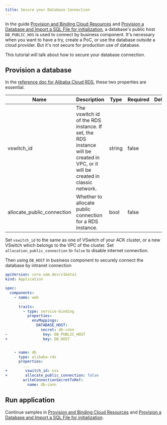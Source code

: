 ```yaml
---
title: Secure your Database Connection
---
```


In the guide [Provision and Binding Cloud Resources](./provision-and-consume-cloud-services) and [Provision a Database and Import a SQL File for initialization](./provision-and-initiate-database),
a database's public host `DB_PUBLIC_HOS` is used to connect by business component. It's necessary when you want to have
a try, create a PoC, or use the database outside a cloud provider. But it's not secure for production use of database.

This tutorial will talk about how to secure your database connection.

## Provision a database

In the [reference doc for Alibaba Cloud RDS](./terraform/alibaba-rds), these two properties are essential.

| Name                       | Description                                                                                                                    | Type   | Required | Default |
|----------------------------|--------------------------------------------------------------------------------------------------------------------------------|--------|----------|---------|
| vswitch_id                 | The vswitch id of the RDS instance. If set, the RDS instance will be created in VPC, or it will be created in classic network. | string | false    |         |
| allocate_public_connection | Whether to allocate public connection for a RDS instance.                                                                      | bool   | false    |         |

Set `vswitch_id` to the same as one of VSwitch of your ACK cluster, or a new VSwitch which belongs to the VPC of the cluster.
Set `allocation_public_connection` to `false` to disable internet connection.

Then using `DB_HOST` in business component to securely connect the database by intranet connection

```yaml
apiVersion: core.oam.dev/v1beta1
kind: Application

spec:
  components:
    - name: web
      ...
      traits:
        - type: service-binding
          properties:
            envMappings:
              DATABASE_HOST:
                secret: db-conn
-                key: DB_PUBLIC_HOST
+                key: DB_HOST


    - name: db
      type: alibaba-rds
      properties:
        ...
+        vswitch_id: xxx
+        allocate_public_connection: false
        writeConnectionSecretToRef:
          name: db-conn
```

## Run application

Continue samples in [Provision and Binding Cloud Resources](./provision-and-consume-cloud-services) and [Provision a Database and Import a SQL File for initialization](./provision-and-initiate-database).